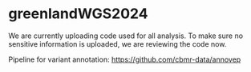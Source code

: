 # greenlandWGS2024

We are currently uploading code used for all analysis. To make sure no sensitive information is uploaded, we are reviewing the code now.

Pipeline for variant annotation: https://github.com/cbmr-data/annovep
